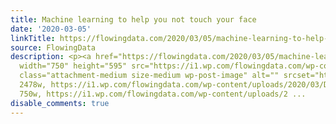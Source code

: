 ```yaml
---
title: Machine learning to help you not touch your face
date: '2020-03-05'
linkTitle: https://flowingdata.com/2020/03/05/machine-learning-to-help-you-not-touch-your-face/
source: FlowingData
description: <p><a href="https://flowingdata.com/2020/03/05/machine-learning-to-help-you-not-touch-your-face/"><img
  width="750" height="595" src="https://i1.wp.com/flowingdata.com/wp-content/uploads/2020/03/Do-not-touch-your-face.png?fit=750%2C595&amp;ssl=1"
  class="attachment-medium size-medium wp-post-image" alt="" srcset="https://i1.wp.com/flowingdata.com/wp-content/uploads/2020/03/Do-not-touch-your-face.png?w=2478&amp;ssl=1
  2478w, https://i1.wp.com/flowingdata.com/wp-content/uploads/2020/03/Do-not-touch-your-face.png?resize=750%2C595&amp;ssl=1
  750w, https://i1.wp.com/flowingdata.com/wp-content/uploads/2 ...
disable_comments: true
---
```

<p><a href="https://flowingdata.com/2020/03/05/machine-learning-to-help-you-not-touch-your-face/"><img width="750" height="595" src="https://i1.wp.com/flowingdata.com/wp-content/uploads/2020/03/Do-not-touch-your-face.png?fit=750%2C595&amp;ssl=1" class="attachment-medium size-medium wp-post-image" alt="" srcset="https://i1.wp.com/flowingdata.com/wp-content/uploads/2020/03/Do-not-touch-your-face.png?w=2478&amp;ssl=1 2478w, https://i1.wp.com/flowingdata.com/wp-content/uploads/2020/03/Do-not-touch-your-face.png?resize=750%2C595&amp;ssl=1 750w, https://i1.wp.com/flowingdata.com/wp-content/uploads/2 ...